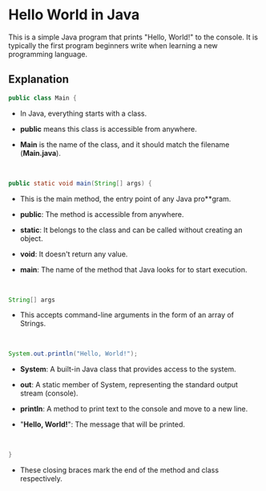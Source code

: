# Hello World in Java

This is a simple Java program that prints "Hello, World!" to the console. It is typically the first program beginners write when learning a new programming language.

## Explanation

```java
public class Main {
```
- In Java, everything starts with a class.

- **public** means this class is accessible from anywhere.

- **Main** is the name of the class, and it should match the filename (**Main.java**).
<br>


```java
public static void main(String[] args) {
```
- This is the main method, the entry point of any Java pro**gram.

- **public**: The method is accessible from anywhere.

- **static**: It belongs to the class and can be called without creating an object.

- **void**: It doesn't return any value.

- **main**: The name of the method that Java looks for to start execution.
<br>


```java
String[] args
```
- This accepts command-line arguments in the form of an array of Strings.
<br>


```java
System.out.println("Hello, World!");
```

- **System**: A built-in Java class that provides access to the system.

- **out**: A static member of System, representing the standard output stream (console).

- **println**: A method to print text to the console and move to a new line.

- "**Hello, World!**": The message that will be printed.
<br>


```java
}
```
- These closing braces mark the end of the method and class respectively.



